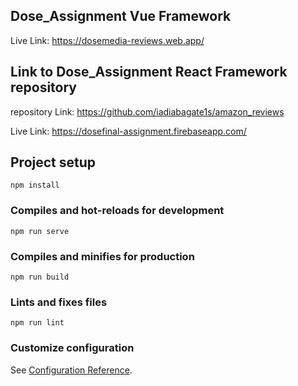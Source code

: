## Dose_Assignment Vue Framework

Live Link:
https://dosemedia-reviews.web.app/

## Link to Dose_Assignment React Framework repository

repository Link:
https://github.com/iadiabagate1s/amazon_reviews


Live Link:
https://dosefinal-assignment.firebaseapp.com/





## Project setup
```
npm install
```

### Compiles and hot-reloads for development
```
npm run serve
```

### Compiles and minifies for production
```
npm run build
```

### Lints and fixes files
```
npm run lint
```

### Customize configuration
See [Configuration Reference](https://cli.vuejs.org/config/).
